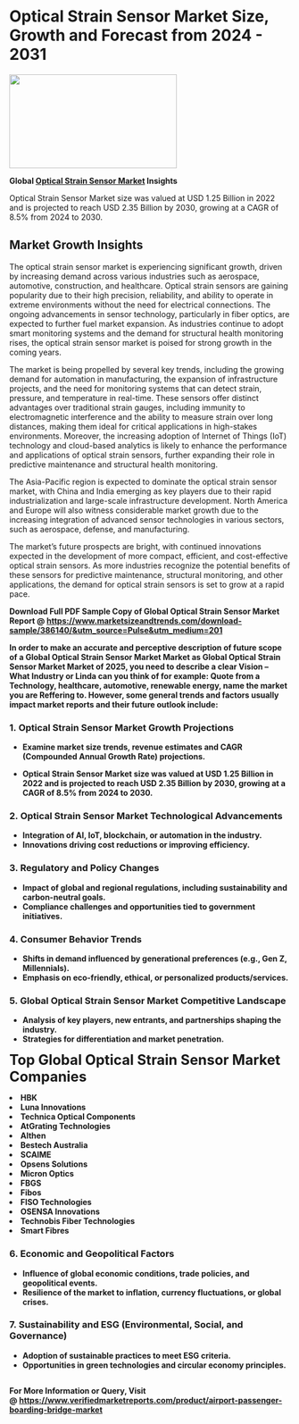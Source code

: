 <H1>Optical Strain Sensor Market Size, Growth and Forecast from 2024 - 2031</H1><img class="aligncenter size-medium wp-image-584254" src="https://thirdeyenews.in/wp-content/uploads/2024/09/Global-Market-Research-300x168.jpeg" alt="" width="300" height="168" /><p><strong>Global&nbsp;<a href="https://www.marketsizeandtrends.com/download-sample/386140/&amp;utm_source=Pulse&amp;utm_medium=201">Optical Strain Sensor Market</a> Insights</strong></p><p>Optical Strain Sensor Market size was valued at USD 1.25 Billion in 2022 and is projected to reach USD 2.35 Billion by 2030, growing at a CAGR of 8.5% from 2024 to 2030.</p><p><h2>Market Growth Insights</h2> <p>The optical strain sensor market is experiencing significant growth, driven by increasing demand across various industries such as aerospace, automotive, construction, and healthcare. Optical strain sensors are gaining popularity due to their high precision, reliability, and ability to operate in extreme environments without the need for electrical connections. The ongoing advancements in sensor technology, particularly in fiber optics, are expected to further fuel market expansion. As industries continue to adopt smart monitoring systems and the demand for structural health monitoring rises, the optical strain sensor market is poised for strong growth in the coming years.</p> <p><strong></strong></p> <p>The market is being propelled by several key trends, including the growing demand for automation in manufacturing, the expansion of infrastructure projects, and the need for monitoring systems that can detect strain, pressure, and temperature in real-time. These sensors offer distinct advantages over traditional strain gauges, including immunity to electromagnetic interference and the ability to measure strain over long distances, making them ideal for critical applications in high-stakes environments. Moreover, the increasing adoption of Internet of Things (IoT) technology and cloud-based analytics is likely to enhance the performance and applications of optical strain sensors, further expanding their role in predictive maintenance and structural health monitoring.</p> <p>The Asia-Pacific region is expected to dominate the optical strain sensor market, with China and India emerging as key players due to their rapid industrialization and large-scale infrastructure development. North America and Europe will also witness considerable market growth due to the increasing integration of advanced sensor technologies in various sectors, such as aerospace, defense, and manufacturing.</p> <p>The market’s future prospects are bright, with continued innovations expected in the development of more compact, efficient, and cost-effective optical strain sensors. As more industries recognize the potential benefits of these sensors for predictive maintenance, structural monitoring, and other applications, the demand for optical strain sensors is set to grow at a rapid pace.</p> <p><strong></p><p><span class=""><strong>Download Full PDF Sample Copy of Global Optical Strain Sensor Market Report</strong> @ <a href="https://www.marketsizeandtrends.com/download-sample/386140/&amp;utm_source=Pulse&amp;utm_medium=201" target="_blank">https://www.marketsizeandtrends.com/download-sample/386140/&amp;utm_source=Pulse&amp;utm_medium=201</a></span></p><p>In order to make an accurate and perceptive description of future scope of a Global&nbsp;Optical Strain Sensor Market Market as Global&nbsp;Optical Strain Sensor Market Market of 2025, you need to describe a clear Vision &ndash; What Industry or Linda can you think of for example: Quote from a Technology, healthcare, automotive, renewable energy, name the market you are Reffering to. However, some general trends and factors usually impact market reports and their future outlook include:</p><h3>1.&nbsp;<strong>Optical Strain Sensor Market Growth Projections</strong></h3><ul><li>Examine market size trends, revenue estimates and CAGR (Compounded Annual Growth Rate) projections.</li><li><p>Optical Strain Sensor Market size was valued at USD 1.25 Billion in 2022 and is projected to reach USD 2.35 Billion by 2030, growing at a CAGR of 8.5% from 2024 to 2030.</p></li></ul><h3>2.&nbsp;<strong>Optical Strain Sensor Market Technological Advancements</strong></h3><ul><li>Integration of AI, IoT, blockchain, or automation in the industry.</li><li>Innovations driving cost reductions or improving efficiency.</li></ul><h3>3.&nbsp;<strong>Regulatory and Policy Changes</strong></h3><ul><li>Impact of global and regional regulations, including sustainability and carbon-neutral goals.</li><li>Compliance challenges and opportunities tied to government initiatives.</li></ul><h3>4.&nbsp;<strong>Consumer Behavior Trends</strong></h3><ul><li>Shifts in demand influenced by generational preferences (e.g., Gen Z, Millennials).</li><li>Emphasis on eco-friendly, ethical, or personalized products/services.</li></ul><h3>5.&nbsp;<strong>Global Optical Strain Sensor Market Competitive Landscape</strong></h3><ul><li>Analysis of key players, new entrants, and partnerships shaping the industry.</li><li>Strategies for differentiation and market penetration.</li></ul><p data-pm-slice="1 1 []"><span style="color: inherit; font-family: inherit; font-size: 25px;">Top Global Optical Strain Sensor Market Companies</span></p><div class="" data-test-id=""><p><li>HBK</li><li> Luna Innovations</li><li> Technica Optical Components</li><li> AtGrating Technologies</li><li> Althen</li><li> Bestech Australia</li><li> SCAIME</li><li> Opsens Solutions</li><li> Micron Optics</li><li> FBGS</li><li> Fibos</li><li> FISO Technologies</li><li> OSENSA Innovations</li><li> Technobis Fiber Technologies</li><li> Smart Fibres</li></p></div><h3>6.&nbsp;<strong>Economic and Geopolitical Factors</strong></h3><ul><li>Influence of global economic conditions, trade policies, and geopolitical events.</li><li>Resilience of the market to inflation, currency fluctuations, or global crises.</li></ul><h3>7.&nbsp;<strong>Sustainability and ESG (Environmental, Social, and Governance)</strong></h3><ul><li>Adoption of sustainable practices to meet ESG criteria.</li><li>Opportunities in green technologies and circular economy principles.</li></ul><h2><strong style="font-size: 14px;">For More Information or Query, Visit @&nbsp;</strong><a style="background-color: #ffffff; font-size: 14px;" href="https://www.marketsizeandtrends.com/report/optical-strain-sensor-market/" target="_blank">https://www.verifiedmarketreports.com/product/airport-passenger-boarding-bridge-market</a></h2>

